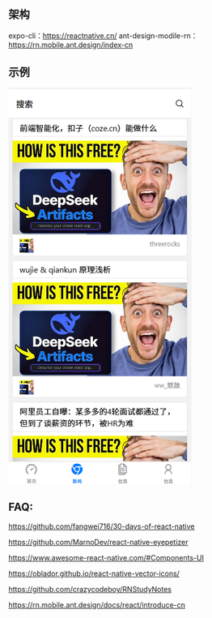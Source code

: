 ## 架构

expo-cli：https://reactnative.cn/
ant-design-modile-rn：https://rn.mobile.ant.design/index-cn

## 示例

![示例图片](./exam.png)

## FAQ:

https://github.com/fangwei716/30-days-of-react-native

https://github.com/MarnoDev/react-native-eyepetizer

https://www.awesome-react-native.com/#Components-UI

https://oblador.github.io/react-native-vector-icons/

https://github.com/crazycodeboy/RNStudyNotes

https://rn.mobile.ant.design/docs/react/introduce-cn
